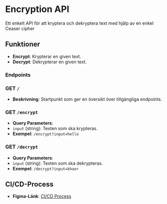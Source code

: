 # Encryption API
Ett enkelt API för att kryptera och dekryptera text med hjälp av en enkel Ceaser cipher

## Funktioner
- **Encrypt**: Krypterar en given text.
- **Decrypt**: Dekrypterar en given text.

### Endpoints

### GET `/`
- **Beskrivning**: Startpunkt som ger en översikt över tillgängliga endpoints.

### GET `/encrypt`
- **Query Parameters**:
- `input` (string): Texten som ska krypteras.
- **Exempel**: `/encrypt?input=hello`

### GET `/decrypt`
- **Query Parameters**:
- `input` (string): Texten som ska dekrypteras.
- **Exempel**: `/decrypt?input=khoor`

## CI/CD-Process
- **Figma-Länk**: [CI/CD Process](https://www.figma.com/board/IW0zWaMNAmAkSJrP57qgN7/CI%2FCD-Process?node-id=0-1&p=f&t=f3L3FpnXPkeFG33q-0)
